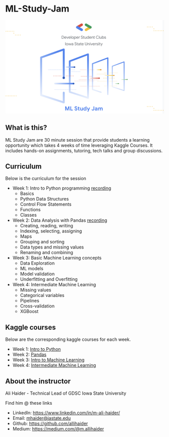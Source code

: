 # ML-Study-Jam

![poster](poster.png)

## What is this?

ML Study Jam are 30 minute session that provide students a learning opportunity which takes 4 weeks of time leveraging Kaggle Courses. It includes hands-on assignments, tutoring, tech talks and group discussions.

## Curriculum

Below is the curriculum for the session

- Week 1: Intro to Python programming [recording](https://www.loom.com/share/f910d0d9f414475a9490c47eea242959)
  - Basics
  - Python Data Structures
  - Control Flow Statements
  - Functions
  - Classes
- Week 2: Data Analysis with Pandas [recording](https://www.loom.com/share/0c9267ac9752440d925e088f07c70153)
  - Creating, reading, writing
  - Indexing, selecting, assigning
  - Maps
  - Grouping and sorting
  - Data types and missing values
  - Renaming and combining
- Week 3: Basic Machine Learning concepts
  - Data Exploration
  - ML models
  - Model validation
  - Underfitting and Overfitting
- Week 4: Intermediate Machine Learning
  - Missing values
  - Categorical variables
  - Pipelines
  - Cross-validation
  - XGBoost

## Kaggle courses

Below are the corresponding kaggle courses for each week.

- Week 1: [Intro to Python](https://www.kaggle.com/learn/python)
- Week 2: [Pandas](https://www.kaggle.com/learn/pandas)
- Week 3: [Intro to Machine Learning](https://www.kaggle.com/learn/intro-to-machine-learning)
- Week 4: [Intermediate Machine Learning](https://www.kaggle.com/learn/intermediate-machine-learning)

## About the instructor

Ali Haider - Technical Lead of GDSC Iowa State University

Find him @ these links

- LinkedIn: https://www.linkedin.com/in/m-ali-haider/
- Email: mhaider@iastate.edu
- Github: https://github.com/allihaider
- Medium: https://medium.com/@m.allihaider
